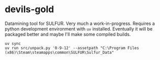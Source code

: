 # devils-gold

Datamining tool for SULFUR. Very much a work-in-progress. Requires a python development environment with `uv` installed. Eventually it will be packaged better and maybe I'll make some compiled builds.


```
uv sync
uv run src/unpack.py '0-9-12' --assetpath "C:\Program Files (x86)\Steam\steamapps\common\SULFUR\Sulfur_Data"
```